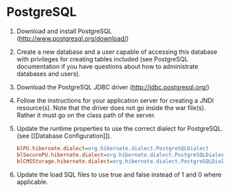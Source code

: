 # PostgreSQL

1. Download and install PostgreSQL (http://www.postgresql.org/download/)

2. Create a new database and a user capable of accessing this database with privileges for creating tables included (see PostgreSQL documentation if you have questions about how to administrate databases and users).

3. Download the PostgreSQL JDBC driver (http://jdbc.postgresql.org/)

4. Follow the instructions for your application server for creating a JNDI resource(s). Note that the driver does not go inside the war file(s). Rather it must go on the class path of the server.

5. Update the runtime properties to use the correct dialect for PostgreSQL. (see [[Database Configuration]]).

    ```ini
    blPU.hibernate.dialect=org.hibernate.dialect.PostgreSQLDialect
    blSecurePU.hibernate.dialect=org.hibernate.dialect.PostgreSQLDialect
    blCMSStorage.hibernate.dialect=org.hibernate.dialect.PostgreSQLDialect
    ```

6. Update the load SQL files to use true and false instead of 1 and 0 where applicable.
